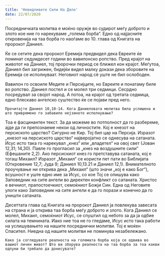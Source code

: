 ```yaml
---
title: 'Невидливите Сили На Дело'
date: 22/07/2020
---
```


Посредничката молитва е моќно оружје во судирот меѓу доброто и злото кое ние го нарекуваме „голема борба“. Едно од најјасните откровениja на таа борба го наоѓаме во 10. глава од Книгата на пророкот Даниел.

Ќе се сетите дека пророкот Еремија предвидел дека Евреите ќе поминат седумдесет години во вавилонско ропство. Пред крајот на животот на Даниел, тој пророчки период се ближел кон крајот. Меѓутоа, Даниел бил загрижен, бидејќи видел малку докази дека зборовите на Еремија се исполнуваат. Неговиот народ сѐ уште не бил ослободен.

Вавилон го освоиле Медите и Персијците, но Евреите и понатаму биле во ропство. Даниел постел и се молел три седмици. Сесрдно посредувал за својот народ. А потоа, на крајот од третата седмица, едно блескаво ангелско суштество ќе се појави пред него.

`Прочитајте Даниел 10,10-14. Кога Даниеловата молитва била услишена и што привремено го забавило нејзиното исполнување?`

Тоа е фасцинантен текст. За да можеме во потполност да го разбереме, ајде да ги препознаеме некои од личностите. Кој е кнезот на персиското царство? Сигурно не Кир. Тој бил цар на Персија. Изразот „кнезот на персиското царство“ најверојатно се однесува на сатаната. Исус исто така го нарекувал „кнез“ или „владетел“ на овој свет (Јован 12,31; 14,30). Павле го прогласил за „кнез на воздушните сили“ (Ефешаните 2,2). Ако персискиот кнез го претставува сатаната, кој е тогаш Михаил? Изразот „Михаил“ се користи пет пати во Библијата (Откровение 12,7; Јуда 9; Даниел 10,13.21 и Даниел 12,1). Внимателното проучување ни открива дека „Михаил“ (што значи „кој е како Бог“), всушност е уште едно име за Исус, со кое Тој се опишува како Заповедник на сите ангели во директен конфликт со сатаната. Христос е вечниот, прапостоечкиот, семоќниот Божји Син. Една од Неговите улоги како Заповедник на сите ангели е да го порази и конечно да го уништи сатаната.

Десеттата глава од Книгата на пророкот Даниел ја повлекува завесата на страна и ја открива таа борба меѓу доброто и злото. Кога Даниел се молел, Михаил, семоќниот Исус, се спуштил од небото за да ја одбие силата на темнината. Иако ние тоа не го гледаме, Исус исто така работи на услишувањето на нашите посреднички молитви. Тој е моќен Спасител. Ниедна од нашите молитви не поминува незабележано.

`Како ја согледувате реалноста на големата борба која се одвива во вашиот личен живот? Што ви зборува реалноста на таа борба за тоа какви одлуки би требало да донесувате?`